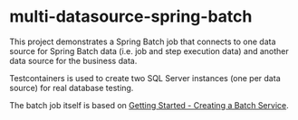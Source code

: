 # multi-datasource-spring-batch

This project demonstrates a Spring Batch job that connects to one data source for Spring Batch data (i.e. job and step execution data) and another data source for the business data.

Testcontainers is used to create two SQL Server instances (one per data source) for real database testing.

The batch job itself is based on [Getting Started - Creating a Batch Service](https://spring.io/guides/gs/batch-processing/).

